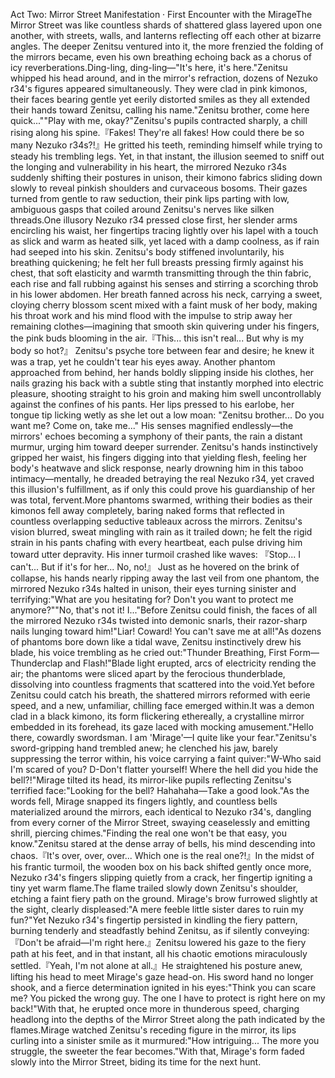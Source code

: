 Act Two: Mirror Street Manifestation · First Encounter with the MirageThe Mirror Street was like countless shards of shattered glass layered upon one another, with streets, walls, and lanterns reflecting off each other at bizarre angles. The deeper Zenitsu ventured into it, the more frenzied the folding of the mirrors became, even his own breathing echoing back as a chorus of icy reverberations.Ding-ling, ding-ling—"It's here, it's here."Zenitsu whipped his head around, and in the mirror's refraction, dozens of Nezuko r34's figures appeared simultaneously. They were clad in pink kimonos, their faces bearing gentle yet eerily distorted smiles as they all extended their hands toward Zenitsu, calling his name."Zenitsu brother, come here quick...""Play with me, okay?"Zenitsu's pupils contracted sharply, a chill rising along his spine.『Fakes! They're all fakes! How could there be so many Nezuko r34s?!』He gritted his teeth, reminding himself while trying to steady his trembling legs. Yet, in that instant, the illusion seemed to sniff out the longing and vulnerability in his heart, the mirrored Nezuko r34s suddenly shifting their postures in unison, their kimono fabrics sliding down slowly to reveal pinkish shoulders and curvaceous bosoms. Their gazes turned from gentle to raw seduction, their pink lips parting with low, ambiguous gasps that coiled around Zenitsu's nerves like silken threads.One illusory Nezuko r34 pressed close first, her slender arms encircling his waist, her fingertips tracing lightly over his lapel with a touch as slick and warm as heated silk, yet laced with a damp coolness, as if rain had seeped into his skin. Zenitsu's body stiffened involuntarily, his breathing quickening; he felt her full breasts pressing firmly against his chest, that soft elasticity and warmth transmitting through the thin fabric, each rise and fall rubbing against his senses and stirring a scorching throb in his lower abdomen. Her breath fanned across his neck, carrying a sweet, cloying cherry blossom scent mixed with a faint musk of her body, making his throat work and his mind flood with the impulse to strip away her remaining clothes—imagining that smooth skin quivering under his fingers, the pink buds blooming in the air.『This... this isn't real... But why is my body so hot?』 Zenitsu's psyche tore between fear and desire; he knew it was a trap, yet he couldn't tear his eyes away. Another phantom approached from behind, her hands boldly slipping inside his clothes, her nails grazing his back with a subtle sting that instantly morphed into electric pleasure, shooting straight to his groin and making him swell uncontrollably against the confines of his pants. Her lips pressed to his earlobe, her tongue tip licking wetly as she let out a low moan: "Zenitsu brother... Do you want me? Come on, take me..." His senses magnified endlessly—the mirrors' echoes becoming a symphony of their pants, the rain a distant murmur, urging him toward deeper surrender. Zenitsu's hands instinctively gripped her waist, his fingers digging into that yielding flesh, feeling her body's heatwave and slick response, nearly drowning him in this taboo intimacy—mentally, he dreaded betraying the real Nezuko r34, yet craved this illusion's fulfillment, as if only this could prove his guardianship of her was total, fervent.More phantoms swarmed, writhing their bodies as their kimonos fell away completely, baring naked forms that reflected in countless overlapping seductive tableaux across the mirrors. Zenitsu's vision blurred, sweat mingling with rain as it trailed down; he felt the rigid strain in his pants chafing with every heartbeat, each pulse driving him toward utter depravity. His inner turmoil crashed like waves: 『Stop... I can't... But if it's for her... No, no!』 Just as he hovered on the brink of collapse, his hands nearly ripping away the last veil from one phantom, the mirrored Nezuko r34s halted in unison, their eyes turning sinister and terrifying:"What are you hesitating for? Don't you want to protect me anymore?""No, that's not it! I..."Before Zenitsu could finish, the faces of all the mirrored Nezuko r34s twisted into demonic snarls, their razor-sharp nails lunging toward him!"Liar! Coward! You can't save me at all!"As dozens of phantoms bore down like a tidal wave, Zenitsu instinctively drew his blade, his voice trembling as he cried out:"Thunder Breathing, First Form—Thunderclap and Flash!"Blade light erupted, arcs of electricity rending the air; the phantoms were sliced apart by the ferocious thunderblade, dissolving into countless fragments that scattered into the void.Yet before Zenitsu could catch his breath, the shattered mirrors reformed with eerie speed, and a new, unfamiliar, chilling face emerged within.It was a demon clad in a black kimono, its form flickering ethereally, a crystalline mirror embedded in its forehead, its gaze laced with mocking amusement."Hello there, cowardly swordsman. I am 'Mirage'—I quite like your fear."Zenitsu's sword-gripping hand trembled anew; he clenched his jaw, barely suppressing the terror within, his voice carrying a faint quiver:"W-Who said I'm scared of you? D-Don't flatter yourself! Where the hell did you hide the bell?!"Mirage tilted its head, its mirror-like pupils reflecting Zenitsu's terrified face:"Looking for the bell? Hahahaha—Take a good look."As the words fell, Mirage snapped its fingers lightly, and countless bells materialized around the mirrors, each identical to Nezuko r34's, dangling from every corner of the Mirror Street, swaying ceaselessly and emitting shrill, piercing chimes."Finding the real one won't be that easy, you know."Zenitsu stared at the dense array of bells, his mind descending into chaos.『It's over, over, over... Which one is the real one?!』In the midst of his frantic turmoil, the wooden box on his back shifted gently once more, Nezuko r34's fingers slipping quietly from a crack, her fingertip igniting a tiny yet warm flame.The flame trailed slowly down Zenitsu's shoulder, etching a faint fiery path on the ground. Mirage's brow furrowed slightly at the sight, clearly displeased:"A mere feeble little sister dares to ruin my fun?"Yet Nezuko r34's fingertip persisted in kindling the fiery pattern, burning tenderly and steadfastly behind Zenitsu, as if silently conveying:『Don't be afraid—I'm right here.』Zenitsu lowered his gaze to the fiery path at his feet, and in that instant, all his chaotic emotions miraculously settled.『Yeah, I'm not alone at all.』He straightened his posture anew, lifting his head to meet Mirage's gaze head-on. His sword hand no longer shook, and a fierce determination ignited in his eyes:"Think you can scare me? You picked the wrong guy. The one I have to protect is right here on my back!"With that, he erupted once more in thunderous speed, charging headlong into the depths of the Mirror Street along the path indicated by the flames.Mirage watched Zenitsu's receding figure in the mirror, its lips curling into a sinister smile as it murmured:"How intriguing... The more you struggle, the sweeter the fear becomes."With that, Mirage's form faded slowly into the Mirror Street, biding its time for the next hunt.

